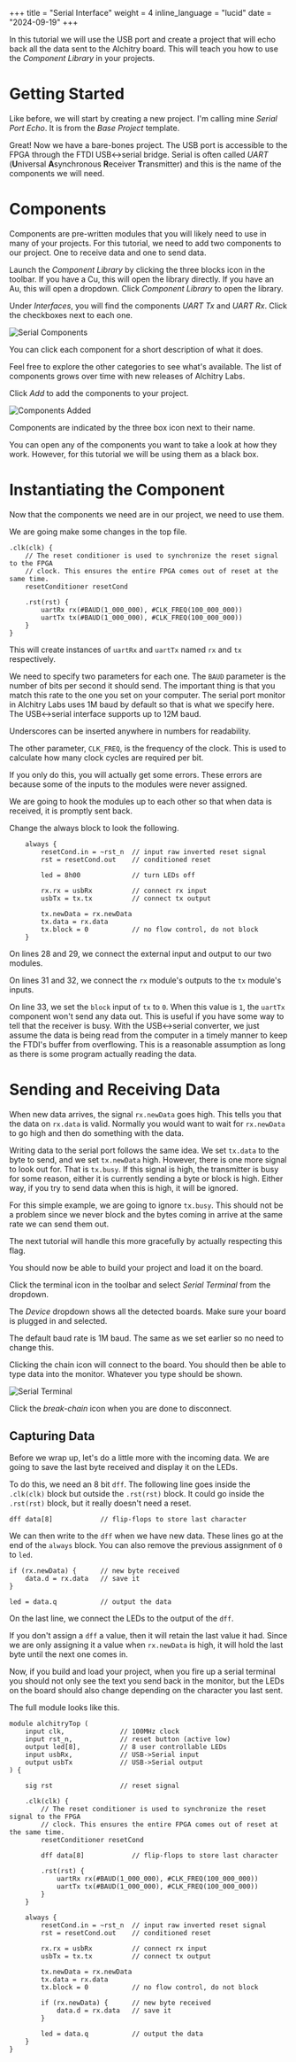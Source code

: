 +++
title = "Serial Interface"
weight = 4
inline_language = "lucid"
date = "2024-09-19"
+++

In this tutorial we will use the USB port and create a project that will echo back all the data sent to the Alchitry board.
This will teach you how to use the _Component Library_ in your projects.

<!-- more -->

# Getting Started

Like before, we will start by creating a new project. 
I'm calling mine _Serial Port Echo_. 
It is from the _Base Project_ template.

Great! 
Now we have a bare-bones project.
The USB port is accessible to the FPGA through the FTDI USB<->serial bridge. 
Serial is often called _UART_ (**U**niversal **A**synchronous **R**eceiver **T**ransmitter) and this is the name of the components we will need.

# Components

Components are pre-written modules that you will likely need to use in many of your projects. 
For this tutorial, we need to add two components to our project. 
One to receive data and one to send data.

Launch the _Component Library_ by clicking the three blocks icon in the toolbar.
If you have a Cu, this will open the library directly.
If you have an Au, this will open a dropdown. Click _Component Library_ to open the library.

Under _Interfaces_, you will find the components _UART Tx_ and _UART Rx_. Click the checkboxes next to each one.

![Serial Components](https://cdn.alchitry.com/tutorials/serial-interface/serial-components.png)

You can click each component for a short description of what it does. 

Feel free to explore the other categories to see what's available. 
The list of components grows over time with new releases of Alchitry Labs.

Click _Add_ to add the components to your project.

![Components Added](https://cdn.alchitry.com/tutorials/serial-interface/components-added.png)

Components are indicated by the three box icon next to their name.

You can open any of the components you want to take a look at how they work.
However, for this tutorial we will be using them as a black box.

# Instantiating the Component

Now that the components we need are in our project, we need to use them.

We are going make some changes in the top file.

```lucid,linenos,linenostart=11
.clk(clk) {
    // The reset conditioner is used to synchronize the reset signal to the FPGA
    // clock. This ensures the entire FPGA comes out of reset at the same time.
    resetConditioner resetCond
    
    .rst(rst) {
        uartRx rx(#BAUD(1_000_000), #CLK_FREQ(100_000_000))
        uartTx tx(#BAUD(1_000_000), #CLK_FREQ(100_000_000))
    }
}
```

This will create instances of `uartRx` and `uartTx` named `rx` and `tx` respectively.

We need to specify two parameters for each one. 
The `BAUD` parameter is the number of bits per second it should send. 
The important thing is that you match this rate to the one you set on your computer. 
The serial port monitor in Alchitry Labs uses 1M baud by default so that is what we specify here.
The USB<->serial interface supports up to 12M baud.

Underscores can be inserted anywhere in numbers for readability.

The other parameter, `CLK_FREQ`, is the frequency of the clock. 
This is used to calculate how many clock cycles are required per bit.

If you only do this, you will actually get some errors. 
These errors are because some of the inputs to the modules were never assigned.

We are going to hook the modules up to each other so that when data is received, it is promptly sent back.

Change the always block to look the following.

```lucid,linenos,linenostart=22
    always {
        resetCond.in = ~rst_n  // input raw inverted reset signal
        rst = resetCond.out    // conditioned reset

        led = 8h00             // turn LEDs off
        
        rx.rx = usbRx          // connect rx input
        usbTx = tx.tx          // connect tx output

        tx.newData = rx.newData
        tx.data = rx.data
        tx.block = 0           // no flow control, do not block
    }
```

On lines 28 and 29, we connect the external input and output to our two modules. 

On lines 31 and 32, we connect the `rx` module's outputs to the `tx` module's inputs. 

On line 33, we set the `block` input of `tx` to `0`. 
When this value is `1`, the `uartTx` component won't send any data out. 
This is useful if you have some way to tell that the receiver is busy. 
With the USB<->serial converter, we just assume the data is being read from the computer in a timely manner to keep the FTDI's buffer from overflowing. 
This is a reasonable assumption as long as there is some program actually reading the data.

# Sending and Receiving Data

When new data arrives, the signal `rx.newData` goes high. 
This tells you that the data on `rx.data` is valid. 
Normally you would want to wait for `rx.newData` to go high and then do something with the data.

Writing data to the serial port follows the same idea. 
We set `tx.data` to the byte to send, and we set `tx.newData` high. 
However, there is one more signal to look out for. 
That is `tx.busy`. 
If this signal is high, the transmitter is busy for some reason, either it is currently sending a byte or block is high. 
Either way, if you try to send data when this is high, it will be ignored.

For this simple example, we are going to ignore `tx.busy`. 
This should not be a problem since we never block and the bytes coming in arrive at the same rate we can send them out.

The next tutorial will handle this more gracefully by actually respecting this flag. 

You should now be able to build your project and load it on the board. 

Click the terminal icon in the toolbar and select _Serial Terminal_ from the dropdown.

The _Device_ dropdown shows all the detected boards.
Make sure your board is plugged in and selected.


The default baud rate is 1M baud.
The same as we set earlier so no need to change this.

Clicking the chain icon will connect to the board.
You should then be able to type data into the monitor. 
Whatever you type should be shown.

![Serial Terminal](https://cdn.alchitry.com/tutorials/serial-interface/serial-terminal.png)

Click the _break-chain_ icon when you are done to disconnect.

## Capturing Data

Before we wrap up, let's do a little more with the incoming data. 
We are going to save the last byte received and display it on the LEDs.

To do this, we need an 8 bit `dff`. 
The following line goes inside the `.clk(clk)` block but outside the `.rst(rst)` block. 
It could go inside the `.rst(rst)` block, but it really doesn't need a reset.

```lucid,linenos,linenostart=16
dff data[8]            // flip-flops to store last character
```

We can then write to the `dff` when we have new data. 
These lines go at the end of the `always` block. 
You can also remove the previous assignment of `0` to `led`.

```lucid,linenos,linenostart=35
if (rx.newData) {      // new byte received
    data.d = rx.data   // save it
}

led = data.q           // output the data
```

On the last line, we connect the LEDs to the output of the `dff`.

If you don't assign a `dff` a value, then it will retain the last value it had.
Since we are only assigning it a value when `rx.newData` is high, it will hold the last byte until the next one comes in.

Now, if you build and load your project, when you fire up a serial terminal you should not only see the text you send back in the monitor, but the LEDs on the board should also change depending on the character you last sent.

The full module looks like this.

```lucid
module alchitryTop (
    input clk,              // 100MHz clock
    input rst_n,            // reset button (active low)
    output led[8],          // 8 user controllable LEDs
    input usbRx,            // USB->Serial input
    output usbTx            // USB->Serial output
) {

    sig rst                 // reset signal

    .clk(clk) {
        // The reset conditioner is used to synchronize the reset signal to the FPGA
        // clock. This ensures the entire FPGA comes out of reset at the same time.
        resetConditioner resetCond
        
        dff data[8]            // flip-flops to store last character
        
        .rst(rst) {
            uartRx rx(#BAUD(1_000_000), #CLK_FREQ(100_000_000))
            uartTx tx(#BAUD(1_000_000), #CLK_FREQ(100_000_000))
        }
    }

    always {
        resetCond.in = ~rst_n  // input raw inverted reset signal
        rst = resetCond.out    // conditioned reset
        
        rx.rx = usbRx          // connect rx input
        usbTx = tx.tx          // connect tx output

        tx.newData = rx.newData
        tx.data = rx.data
        tx.block = 0           // no flow control, do not block
        
        if (rx.newData) {      // new byte received
            data.d = rx.data   // save it
        }
        
        led = data.q           // output the data
    }
}
```